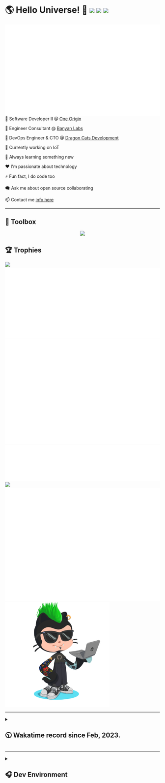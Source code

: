 <h1>🌎 Hello Universe! 👋
<img src='https://wakatime.com/badge/user/a61fe4dd-5464-48ee-825a-134d74f90884.svg?style=flat-square'>
<img src='https://api.visitorbadge.io/api/visitors?path=https%3A%2F%2Fgithub.com%2Fjmclain-origin&countColor=&style=flat-square' height='22'>
<img src='https://img.shields.io/github/followers/jmclain-origin?label=Followers&style=flat-square' height='22'>
</h1>

<img align='right' src='./assets/metrics.base.svg'>

💼 Software Developer II @ [One Origin](https://oneorigin.us/)

💼 Engineer Consultant @ [Banyan Labs](https://banyanlabs.io/)

💼 DevOps Engineer & CTO @ [Dragon Cats Development](https://DragonCats.dev/)

🔭 Currently working on IoT

🌱 Always learning something new

❤️ I'm passionate about technology

⚡ Fun fact, I do code too

🗨️ Ask me about open source collaborating

📫 Contact me [info here](https://www.joshmclain.com/#contact)

---

## 🧰 Toolbox

<p align="center">
  <a href="https://skillicons.dev">
    <img src="https://skillicons.dev/icons?i=md,html,css,js,regex,sass,tailwind,ts,react,styledcomponents,redux,next,gatsby,remix,nodejs,express,mongodb,jest,webpack,vite,rollup,docker,nginx,aws,heroku,vercel,netlify,linux,bash,powershell,vim,git,githubactions,github,gitlab,vscode,idea,maven,gradle,java,spring&theme=dark" />
  </a>
</p>

## 🏆 Trophies
>
<div align=''>
<img src='https://github-profile-trophy.vercel.app/?username=jmclain-origin&theme=darkhub&no-frame=true&margin-w=10' height='155'>
<img src='./assets/metrics.plugin.achievements.compact.svg'>
<img src='./assets/metrics.plugin.habits.charts.svg'>
</div>

<div align=''>
<img src='./assets/metrics.plugin.habits.facts.svg'>
<img src='https://streak-stats.demolab.com?user=jmclain-origin&theme=dark' width='340'>
<div>
</div>


<img src='./assets/metrics.plugin.wakatime.svg'>
<img src='./assets/octocat.png' width='340'>
<!-- <img src='./assets/metrics.plugin.code.svg'> -->
</div>

---

<details>
<summary>

## 🕥 Wakatime record since Feb, 2023.

</summary>

<!--START_SECTION:waka-->
![Code Time](http://img.shields.io/badge/Code%20Time-279%20hrs%2041%20mins-blue)

![Profile Views](http://img.shields.io/badge/Profile%20Views-44-blue)

**🐱 My GitHub Data** 

> 📦 117.6 kB Used in GitHub's Storage 
 > 
> 🏆 515 Contributions in the Year 2023
 > 
> 🚫 Not Opted to Hire
 > 
> 📜 16 Public Repositories 
 > 
> 🔑 26 Private Repositories 
 > 
**I'm an Early 🐤** 

```text
🌞 Morning                1246 commits        █████░░░░░░░░░░░░░░░░░░░░   21.36 % 
🌆 Daytime                2350 commits        ██████████░░░░░░░░░░░░░░░   40.29 % 
🌃 Evening                1542 commits        ███████░░░░░░░░░░░░░░░░░░   26.44 % 
🌙 Night                  695 commits         ███░░░░░░░░░░░░░░░░░░░░░░   11.91 % 
```
📅 **I'm Most Productive on Monday** 

```text
Monday                   1196 commits        █████░░░░░░░░░░░░░░░░░░░░   20.50 % 
Tuesday                  939 commits         ████░░░░░░░░░░░░░░░░░░░░░   16.10 % 
Wednesday                1174 commits        █████░░░░░░░░░░░░░░░░░░░░   20.13 % 
Thursday                 501 commits         ██░░░░░░░░░░░░░░░░░░░░░░░   08.59 % 
Friday                   807 commits         ███░░░░░░░░░░░░░░░░░░░░░░   13.84 % 
Saturday                 671 commits         ███░░░░░░░░░░░░░░░░░░░░░░   11.50 % 
Sunday                   545 commits         ██░░░░░░░░░░░░░░░░░░░░░░░   09.34 % 
```


📊 **This Week I Spent My Time On** 

```text
🕑︎ Time Zone: America/Phoenix

💬 Programming Languages: 
Other                    27 hrs 10 mins      ████████████░░░░░░░░░░░░░   46.59 % 
HTML                     11 hrs 17 mins      █████░░░░░░░░░░░░░░░░░░░░   19.37 % 
SCSS                     5 hrs 39 mins       ██░░░░░░░░░░░░░░░░░░░░░░░   09.71 % 
Java                     4 hrs 14 mins       ██░░░░░░░░░░░░░░░░░░░░░░░   07.26 % 
CSS                      3 hrs 4 mins        █░░░░░░░░░░░░░░░░░░░░░░░░   05.27 % 

🔥 Editors: 
IntelliJ                 20 hrs 47 mins      █████████░░░░░░░░░░░░░░░░   35.63 % 
Chrome                   13 hrs 37 mins      ██████░░░░░░░░░░░░░░░░░░░   23.35 % 
Firefox                  13 hrs 31 mins      ██████░░░░░░░░░░░░░░░░░░░   23.17 % 
VS Code                  10 hrs 16 mins      ████░░░░░░░░░░░░░░░░░░░░░   17.61 % 
WebStorm                 8 mins              ░░░░░░░░░░░░░░░░░░░░░░░░░   00.24 % 

💻 Operating System: 
Unknown OS               24 hrs 17 mins      ██████████░░░░░░░░░░░░░░░   41.64 % 
Mac                      22 hrs 39 mins      ██████████░░░░░░░░░░░░░░░   38.84 % 
Windows                  11 hrs 13 mins      █████░░░░░░░░░░░░░░░░░░░░   19.24 % 
Linux                    9 mins              ░░░░░░░░░░░░░░░░░░░░░░░░░   00.28 % 
```

**I Mostly Code in JavaScript** 

```text
JavaScript               26 repos            █████████████░░░░░░░░░░░░   52.00 % 
TypeScript               14 repos            ███████░░░░░░░░░░░░░░░░░░   28.00 % 
HTML                     4 repos             ██░░░░░░░░░░░░░░░░░░░░░░░   08.00 % 
CSS                      3 repos             ██░░░░░░░░░░░░░░░░░░░░░░░   06.00 % 
Java                     1 repo              ░░░░░░░░░░░░░░░░░░░░░░░░░   02.00 % 
```




 Last Updated on 02/05/2023 18:35:59 UTC
<!--END_SECTION:waka-->

</details>

---

<details>
<summary>

## 🎧 Dev Environment

</summary>

> ### _I'm not a player 🐱 I just code a lot..._
<div align='center'>
<img src='https://spotify-github-profile.vercel.app/api/view?uid=31knnovcfatt7mqmu6yaa5htulxi&cover_image=true&theme=default&show_offline=false&background_color=121212' width='420'>
<img src='https://spotify-recently-played-readme.vercel.app/api?user=31knnovcfatt7mqmu6yaa5htulxi&width=400&count=10'>
</div>
</details>


<!-- ## Memes

who doesn't love memes?

![obi one](./assets/unfilimar_obi.jpg) -->

<!-- <div align='center'>
<img src='https://www.data-card-for-spotify.com/api/card?user_id=31knnovcfatt7mqmu6yaa5htulxi&hide_playing=1&hide_recents=1&limit=10&custom_title=jmclain-origin%20Spotify%20Data'>
</div> -->
